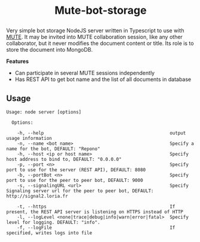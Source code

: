 # <p align="center">Mute-bot-storage</p>

Very simple bot storage NodeJS server written in Typescript to use with [MUTE](https://github.com/coast-team/mute). It may be invited into MUTE collaboration session, like any other collaborator, but it never modifies the document content or title. Its role is to store the document into MongoDB.

**Features**
- Can participate in several MUTE sessions independently
- Has REST API to get bot name and the list of all documents in database

## Usage
```
Usage: node server [options]

  Options:

    -h, --help                                               output usage information
    -n, --name <bot name>                                    Specify a name for the bot, DEFAULT: "Repono"
    -h, --host <ip or host name>                             Specify host address to bind to, DEFAULT: "0.0.0.0"
    -p, --port <n>                                           Specify port to use for the server (REST API), DEFAULT: 8080
    -b, --portBot <n>                                        Specify port to use for the peer to peer bot, DEFAULT: 9000
    -s, --signalingURL <url>                                 Specify Signaling server url for the peer to peer bot, DEFAULT: http://signal2.loria.fr

    -t, --https                                              If present, the REST API server is listening on HTTPS instead of HTTP
    -l, --logLevel <none|trace|debug|info|warn|error|fatal>  Specify level for logging. DEFAULT: "info".
    -f, --logFile                                            If specified, writes logs into file
```

